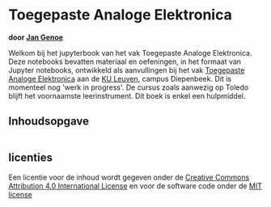 # Toegepaste Analoge Elektronica

**door [Jan Genoe](https://www.kuleuven.be/wieiswie/nl/person/00004269)**

Welkom bij het jupyterbook van het vak Toegepaste Analoge Elektronica.
Deze notebooks bevatten materiaal en oefeningen, in het formaat van Jupyter notebooks, ontwikkeld als aanvullingen bij het vak [Toegepaste Analoge Elektronica](https://uhintra03.uhasselt.be/studiegidswww/opleidingsonderdeel.aspx?a=2022&i=3317) aan de [KU Leuven](https://www.kuleuven.be), campus Diepenbeek. Dit is momenteel nog 'werk in progress'. De cursus zoals aanwezig op Toledo blijft het voornaamste leerinstrument. Dit boek is enkel een hulpmiddel.

## Inhoudsopgave

```{tableofcontents}
```


## licenties

Een licentie voor de inhoud wordt gegeven onder de <a rel="license" href="https://creativecommons.org/licenses/by/4.0/deed.nl">Creative Commons Attribution 4.0 International License</a>
en voor de software code onder de [MIT license](https://en.wikipedia.org/wiki/MIT_License)